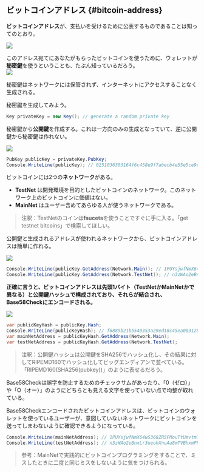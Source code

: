 ## ビットコインアドレス {#bitcoin-address}

**ビットコインアドレス**が、支払いを受けるために公表するものであることは知ってのとおり。  

![](../assets/BitcoinAddress.png)  

このアドレス宛てにあなたがもらったビットコインを使うために、ウォレットが**秘密鍵**を使うということも、たぶん知っているだろう。  
![](../assets/PrivateKey.png)

秘密鍵はネットワークには保管されず、インターネットにアクセスすることなく生成される。

秘密鍵を生成してみよう。

```cs
Key privateKey = new Key(); // generate a random private key
```

秘密鍵から**公開鍵**を作成する。これは一方向のみの生成となっていて、逆に公開鍵から秘密鍵は作れない。

![](../assets/PrivKeyPubKey.png)

```cs
PubKey publicKey = privateKey.PubKey;
Console.WriteLine(publicKey); // 0251036303164f6c458e9f7abecb4e55e5ce9ec2b2f1d06d633c9653a07976560c
```

ビットコインには2つの**ネットワーク**がある。

* **TestNet** は開発環境を目的としたビットコインのネットワーク。このネットワーク上のビットコインに価値はない。
* **MainNet** はユーザー含めてあらゆる人が使うネットワークである。

> 注釈：TestNetのコインは**faucets**を使うことですぐに手に入る。「get testnet bitcoins」で検索してほしい。

公開鍵と生成されるアドレスが使われるネットワークから、ビットコインアドレスは簡単に作れる。

![](../assets/PubKeyToAddr.png)

```cs
Console.WriteLine(publicKey.GetAddress(Network.Main)); // 1PUYsjwfNmX64wS368ZR5FMouTtUmvtmTY
Console.WriteLine(publicKey.GetAddress(Network.TestNet)); // n3zWAo2eBnxLr3ueohXnuAa8mTVBhxmPhq
```

**正確に言うと、ビットコインアドレスは先頭1バイト（TestNetかMainNetかで異なる）と公開鍵ハッシュで構成されており、それらが結合され、Base58Checkにエンコードされる。**

![](../assets/PubKeyHashToBitcoinAddress.png)

```cs
var publicKeyHash = publicKey.Hash;
Console.WriteLine(publicKeyHash); // f6889b21b5540353a29ed18c45ea0031280c42cf
var mainNetAddress = publicKeyHash.GetAddress(Network.Main);
var testNetAddress = publicKeyHash.GetAddress(Network.TestNet);
```

> 注釈：公開鍵ハッシュは公開鍵をSHA256でハッシュ化し、その結果に対してRIPEMD160でハッシュ化してビッグエンディアンで並べている。「RIPEMD160\(SHA256\(pubkey\)\)」のように表せるだろう。

Base58Checkは誤字を防止するためのチェックサムがあったり、「0（ゼロ）」や「O（オー）」のようにどちらとも見える文字を使っていない点で均整が取れている。

Base58Checkエンコードされたビットコインアドレスは、ビットコインのウォレットを使っているユーザーが、意図していないネットワークにビットコインを送ってしまわないように確認できるようになっている。

```cs
Console.WriteLine(mainNetAddress); // 1PUYsjwfNmX64wS368ZR5FMouTtUmvtmTY
Console.WriteLine(testNetAddress); // n3zWAo2eBnxLr3ueohXnuAa8mTVBhxmPhq
```

> 参考：MainNetで実践的にビットコインプログラミングをすることで、ミスしたときに二度と同じミスをしないように気をつけられる。



